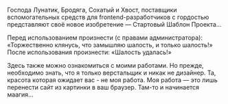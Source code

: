 Господа Лунатик, Бродяга, Сохатый и Хвост, поставщики вспомогательных средств для frontend-разработчиков с гордостью представляют своё новое изобретение — Стартовый Шаблон Проекта…

Перед использованием произнести (с правами администратора): «Торжественно клянусь, что замышляю шалость, и только шалость!»
После использования произнести: «Шалость удалась!»

Здесь также можно ознакомиться с моими работами. Но прежде, необходимо знать, что я только верстальщик и никак не дизайнер. Та, красота которая ожидает вас - не моя работа. Моя работа — это лишь перенести сайт из картинки в ваш браузер. Там-то и начинается маагия...
